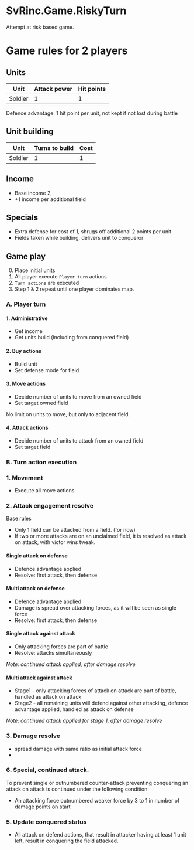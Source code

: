 # SvRinc.Game.RiskyTurn

Attempt at risk based game.

# Game rules for 2 players

## Units

| Unit    | Attack power | Hit points |
| ------- | ------------ | ---------- |
| Soldier | 1            | 1          |

Defence advantage: 1 hit point per unit, not kept if not lost during battle

## Unit building

| Unit    | Turns to build | Cost |
| ------- | -------------- | ---- |
| Soldier | 1              | 1    |

## Income

- Base income 2,
- +1 income per additional field

## Specials

- Extra defense for cost of 1, shrugs off additional 2 points per unit
- Fields taken while building, delivers unit to conqueror

## Game play

0. Place initial units
1. All player execute `Player turn` actions
2. `Turn actions` are executed
3. Step 1 & 2 repeat until one player dominates map.

### A. Player turn

#### 1. Administrative

- Get income
- Get units build (including from conquered field)

#### 2. Buy actions

- Build unit
- Set defense mode for field

#### 3. Move actions

- Decide number of units to move from an owned field
- Set target owned field

No limit on units to move, but only to adjacent field.

#### 4. Attack actions

- Decide number of units to attack from an owned field
- Set target field

### B. Turn action execution

### 1. Movement

- Execute all move actions

### 2. Attack engagement resolve

Base rules

- Only 1 field can be attacked from a field. (for now)
- If two or more attacks are on an unclaimed field, it is resolved as attack on
  attack, with victor wins tweak.

#### Single attack on defense

- Defence advantage applied
- Resolve: first attack, then defense

#### Multi attack on defense

- Defence advantage applied
- Damage is spread over attacking forces, as it will be seen as single force
- Resolve: first attack, then defense

#### Single attack against attack

- Only attacking forces are part of battle
- Resolve: attacks simultaneously

_Note: continued attack applied, after damage resolve_

#### Multi attack against attack

- Stage1 - only attacking forces of attack on attack are part of battle, handled
  as attack on attack
- Stage2 - all remaining units will defend against other attacking, defence
  advantage applied, handled as attack on defense

_Note: continued attack applied for stage 1, after damage resolve_

### 3. Damage resolve

- spread damage with same ratio as initial attack force
-

### 6. Special, continued attack.

To prevent single or outnumbered counter-attack preventing conquering an attack
on attack is continued under the following condition:

- An attacking force outnumbered weaker force by 3 to 1 in number of damage
  points on start

### 5. Update conquered status

- All attack on defend actions, that result in attacker having at least 1 unit
  left, result in conquering the field attacked.

